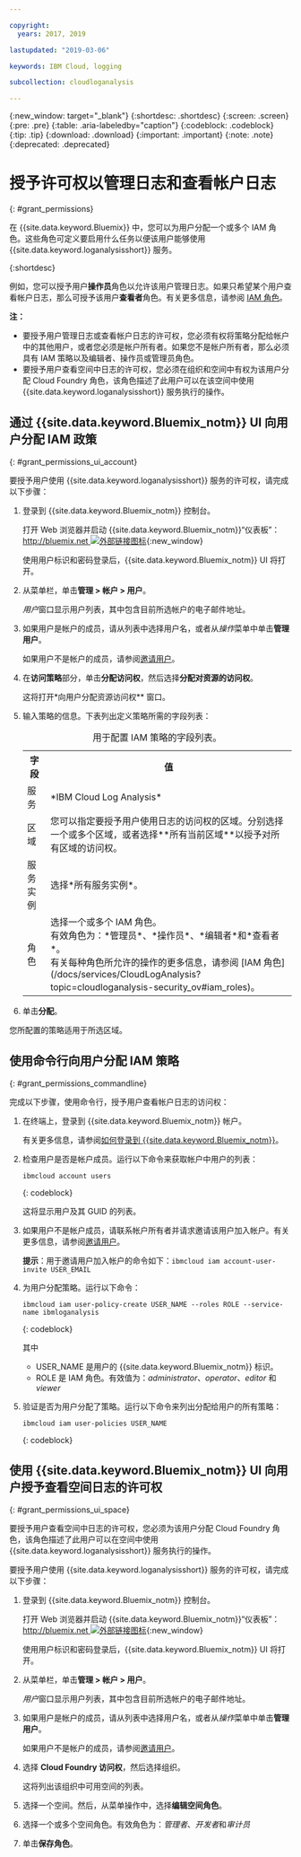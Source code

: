 ```yaml
---

copyright:
  years: 2017, 2019

lastupdated: "2019-03-06"

keywords: IBM Cloud, logging

subcollection: cloudloganalysis

---
```


{:new_window: target="_blank"}
{:shortdesc: .shortdesc}
{:screen: .screen}
{:pre: .pre}
{:table: .aria-labeledby="caption"}
{:codeblock: .codeblock}
{:tip: .tip}
{:download: .download}
{:important: .important}
{:note: .note}
{:deprecated: .deprecated}

# 授予许可权以管理日志和查看帐户日志
{: #grant_permissions}

在 {{site.data.keyword.Bluemix}} 中，您可以为用户分配一个或多个 IAM 角色。这些角色可定义要启用什么任务以便该用户能够使用 {{site.data.keyword.loganalysisshort}} 服务。
  
{:shortdesc}

例如，您可以授予用户**操作员**角色以允许该用户管理日志。如果只希望某个用户查看帐户日志，那么可授予该用户**查看者**角色。有关更多信息，请参阅 [IAM 角色](/docs/services/CloudLogAnalysis?topic=cloudloganalysis-security_ov#iam_roles)。

**注：** 

* 要授予用户管理日志或查看帐户日志的许可权，您必须有权将策略分配给帐户中的其他用户，或者您必须是帐户所有者。如果您不是帐户所有者，那么必须具有 IAM 策略以及编辑者、操作员或管理员角色。
* 要授予用户查看空间中日志的许可权，您必须在组织和空间中有权为该用户分配 Cloud Foundry 角色，该角色描述了此用户可以在该空间中使用 {{site.data.keyword.loganalysisshort}} 服务执行的操作。 

## 通过 {{site.data.keyword.Bluemix_notm}} UI 向用户分配 IAM 政策
{: #grant_permissions_ui_account}

要授予用户使用 {{site.data.keyword.loganalysisshort}} 服务的许可权，请完成以下步骤：



1. 登录到 {{site.data.keyword.Bluemix_notm}} 控制台。

    打开 Web 浏览器并启动 {{site.data.keyword.Bluemix_notm}}“仪表板”：[http://bluemix.net ![外部链接图标](../../../icons/launch-glyph.svg "外部链接图标")](http://bluemix.net){:new_window}
	
	使用用户标识和密码登录后，{{site.data.keyword.Bluemix_notm}} UI 将打开。

2. 从菜单栏，单击**管理 > 帐户 > 用户**。 

    *用户*窗口显示用户列表，其中包含目前所选帐户的电子邮件地址。
	
3. 如果用户是帐户的成员，请从列表中选择用户名，或者从*操作*菜单中单击**管理用户**。

    如果用户不是帐户的成员，请参阅[邀请用户](/docs/iam?topic=iam-iamuserinv#iamuserinv)。

4. 在**访问策略**部分，单击**分配访问权**，然后选择**分配对资源的访问权**。

    这将打开*向用户分配资源访问权** 窗口。

5. 输入策略的信息。下表列出定义策略所需的字段列表： 

    <table>
	  <caption>用于配置 IAM 策略的字段列表。</caption>
	  <tr>
	    <th>字段</th>
		<th>值</th>
	  </tr>
	  <tr>
	    <td>服务</td>
		<td>*IBM Cloud Log Analysis*</td>
	  </tr>	  
	  <tr>
	    <td>区域</td>
		<td>您可以指定要授予用户使用日志的访问权的区域。分别选择一个或多个区域，或者选择**所有当前区域**以授予对所有区域的访问权。</td>
	  </tr>
	  <tr>
	    <td>服务实例</td>
		<td>选择*所有服务实例*。</td>
	  </tr>
	  <tr>
	    <td>角色</td>
		<td>选择一个或多个 IAM 角色。<br>有效角色为：*管理员*、*操作员*、*编辑者*和*查看者*。<br>有关每种角色所允许的操作的更多信息，请参阅 [IAM 角色](/docs/services/CloudLogAnalysis?topic=cloudloganalysis-security_ov#iam_roles)。</td>
	  </tr>
     </table>
	
6. 单击**分配**。
	
您所配置的策略适用于所选区域。 


## 使用命令行向用户分配 IAM 策略
{: #grant_permissions_commandline}

完成以下步骤，使用命令行，授予用户查看帐户日志的访问权：

1. 在终端上，登录到 {{site.data.keyword.Bluemix_notm}} 帐户。 

    有关更多信息，请参阅[如何登录到 {{site.data.keyword.Bluemix_notm}}](/docs/services/CloudLogAnalysis/qa?topic=cloudloganalysis-cli_qa#login)。

2. 检查用户是否是帐户成员。运行以下命令来获取帐户中用户的列表：

    ```
	ibmcloud account users
	```
    {: codeblock}	

	这将显示用户及其 GUID 的列表。

3. 如果用户不是帐户成员，请联系帐户所有者并请求邀请该用户加入帐户。有关更多信息，请参阅[邀请用户](/docs/iam?topic=iam-iamuserinv#iamuserinv)。

    **提示**：用于邀请用户加入帐户的命令如下：`ibmcloud iam account-user-invite USER_EMAIL`
		
4. 为用户分配策略。运行以下命令：

    ```
    ibmcloud iam user-policy-create USER_NAME --roles ROLE --service-name ibmloganalysis
	```
	{: codeblock}

	其中
    * USER_NAME 是用户的 {{site.data.keyword.Bluemix_notm}} 标识。
	* ROLE 是 IAM 角色。有效值为：*administrator*、*operator*、*editor* 和 *viewer*

5. 验证是否为用户分配了策略。运行以下命令来列出分配给用户的所有策略：

    ```
    ibmcloud iam user-policies USER_NAME
	```
	{: codeblock}




## 使用 {{site.data.keyword.Bluemix_notm}} UI 向用户授予查看空间日志的许可权
{: #grant_permissions_ui_space}

要授予用户查看空间中日志的许可权，您必须为该用户分配 Cloud Foundry 角色，该角色描述了此用户可以在空间中使用 {{site.data.keyword.loganalysisshort}} 服务执行的操作。 

要授予用户使用 {{site.data.keyword.loganalysisshort}} 服务的许可权，请完成以下步骤：



1. 登录到 {{site.data.keyword.Bluemix_notm}} 控制台。

    打开 Web 浏览器并启动 {{site.data.keyword.Bluemix_notm}}“仪表板”：[http://bluemix.net ![外部链接图标](../../../icons/launch-glyph.svg "外部链接图标")](http://bluemix.net){:new_window}
	
	使用用户标识和密码登录后，{{site.data.keyword.Bluemix_notm}} UI 将打开。

2. 从菜单栏，单击**管理 > 帐户 > 用户**。 

    *用户*窗口显示用户列表，其中包含目前所选帐户的电子邮件地址。
	
3. 如果用户是帐户的成员，请从列表中选择用户名，或者从*操作*菜单中单击**管理用户**。

    如果用户不是帐户的成员，请参阅[邀请用户](/docs/iam?topic=iam-iamuserinv#iamuserinv)。

4. 选择 **Cloud Foundry 访问权**，然后选择组织。

    这将列出该组织中可用空间的列表。

5. 选择一个空间。然后，从菜单操作中，选择**编辑空间角色**。

6. 选择一个或多个空间角色。有效角色为：*管理者*、*开发者*和*审计员*
	
7. 单击**保存角色**。




